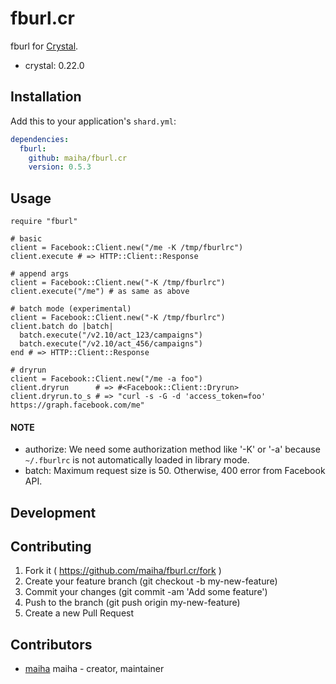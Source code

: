 # fburl.cr

fburl for [Crystal](http://crystal-lang.org/).

- crystal: 0.22.0

## Installation

Add this to your application's `shard.yml`:

```yaml
dependencies:
  fburl:
    github: maiha/fburl.cr
    version: 0.5.3
```

## Usage

```crystal
require "fburl"

# basic
client = Facebook::Client.new("/me -K /tmp/fburlrc")
client.execute # => HTTP::Client::Response

# append args
client = Facebook::Client.new("-K /tmp/fburlrc")
client.execute("/me") # as same as above

# batch mode (experimental)
client = Facebook::Client.new("-K /tmp/fburlrc")
client.batch do |batch|
  batch.execute("/v2.10/act_123/campaigns")
  batch.execute("/v2.10/act_456/campaigns")
end # => HTTP::Client::Response

# dryrun
client = Facebook::Client.new("/me -a foo")
client.dryrun      # => #<Facebook::Client::Dryrun>
client.dryrun.to_s # => "curl -s -G -d 'access_token=foo' https://graph.facebook.com/me"
```

#### NOTE
- authorize: We need some authorization method like '-K' or '-a' because `~/.fburlrc` is not automatically loaded in library mode.
- batch: Maximum request size is 50. Otherwise, 400 error from Facebook API.

## Development

## Contributing

1. Fork it ( https://github.com/maiha/fburl.cr/fork )
2. Create your feature branch (git checkout -b my-new-feature)
3. Commit your changes (git commit -am 'Add some feature')
4. Push to the branch (git push origin my-new-feature)
5. Create a new Pull Request

## Contributors

- [maiha](https://github.com/maiha) maiha - creator, maintainer

